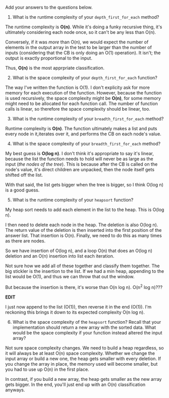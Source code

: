 Add your answers to the questions below.

1. What is the runtime complexity of your `depth_first_for_each` method?

The runtime complexity is **O(n)**. While it's doing a funky recursive thing, it's ultimately considering each node once, so it can't be any less than O(n). 

Conversely, if it was *more* than O(n), we would expect the number of elements in the output array in the test to be larger than the number of inputs (considering that the CB is only doing an O(1) operation). It isn't; the output is exactly proportional to the input. 

Thus, **O(n)** is the most apprpriate classification.

2. What is the space complexity of your `depth_first_for_each` function?

The way I've written the function is O(1). I don't explicity ask for more memory for each execution of the function. However, because the function is used recursively, the space complexity might be **O(n)**, for some memory might need to be allocated for each function call. The number of function calls is linear, so therefore the space complexity should be linear, too.

3. What is the runtime complexity of your `breadth_first_for_each` method?

Runtime complexity is **O(n)**. The function ultimately makes a list and puts every node in it,iterates over it, and performs the CB on each node's value.

4. What is the space complexity of your `breadth_first_for_each` method?

My best guess is **O(log n)**. I don't think it's appropriate to say it's linear, because the list the function needs to hold will never be as large as the input (*the nodes of the tree*). This is because after the CB is called on the node's value, it's direct children are unpacked, then the node itself gets shifted off the list. 

With that said, the list gets bigger when the tree is bigger, so I think O(log n) is a good guess.

5. What is the runtime complexity of your `heapsort` function?

My heap sort needs to add each element in the list to the heap. This is O(log n).

I then need to delete each node in the heap. The deletion is also O(log n). The return value of the deletion is then inserted into the first position of the answer list. That insertion is O(n). Finally, we need to do this as many times as there are nodes. 

So we have insertion of O(log n), and a loop O(n) that does an O(log n) deletion and an O(n) insertion into list each iteration.

Not sure how we add all of these together and classify them together. The big stickler is the insertion to the list. If we had a min heap, appending to the list would be O(1), and thus we can throw that out the window.

But because the insertion is there, it's worse than O(n log n). O(n<sup>2</sup> log n)???

**EDIT**

I just now append to the list (O(1)), then reverse it in the end (O(1)). I'm reckoning this brings it down to its expected complexity O(n log n).

6. What is the space complexity of the `heapsort` function? Recall that your implementation should return a new array with the sorted data. What would be the space complexity if your function instead altered the input array?

Not sure space complexity changes. We need to build a heap regardless, so it will always be at least O(n) space complexity. Whether we change the input array or build a new one, the heap gets smaller with every deletion. If you change the array in place, the memory used will become smaller, but you had to use up O(n) in the first place.

In contrast, if you build a new array, the heap gets smaller as the new array gets bigger. In the end, you'll just end up with an O(n) classification anyways.